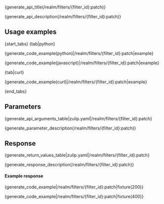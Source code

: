 {generate_api_title(/realm/filters/{filter_id}:patch)}

{generate_api_description(/realm/filters/{filter_id}:patch)}

## Usage examples

{start_tabs}
{tab|python}

{generate_code_example(python)|/realm/filters/{filter_id}:patch|example}

{generate_code_example(javascript)|/realm/filters/{filter_id}:patch|example}

{tab|curl}

{generate_code_example(curl)|/realm/filters/{filter_id}:patch|example}

{end_tabs}

## Parameters

{generate_api_arguments_table|zulip.yaml|/realm/filters/{filter_id}:patch}

{generate_parameter_description(/realm/filters/{filter_id}:patch)}

## Response

{generate_return_values_table|zulip.yaml|/realm/filters/{filter_id}:patch}

{generate_response_description(/realm/filters/{filter_id}:patch)}

#### Example response

{generate_code_example|/realm/filters/{filter_id}:patch|fixture(200)}

{generate_code_example|/realm/filters/{filter_id}:patch|fixture(400)}
